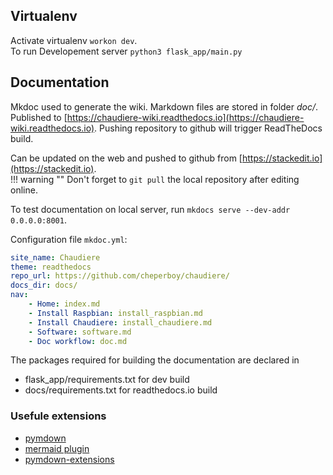 ## Virtualenv

Activate virtualenv `workon dev`.  
To run Developement server `python3 flask_app/main.py`

## Documentation

Mkdoc used to generate the wiki. Markdown files are stored in folder *doc/*.  Published to [https://chaudiere-wiki.readthedocs.io](https://chaudiere-wiki.readthedocs.io). Pushing repository to github will trigger ReadTheDocs build.


Can be updated on the web and pushed to github from [https://stackedit.io](https://stackedit.io).  
!!! warning ""
    Don't forget to `git pull` the local repository after editing online.


To test documentation on local server, run `mkdocs serve --dev-addr 0.0.0.0:8001`.  

Configuration file `mkdoc.yml`:
``` yaml
site_name: Chaudiere
theme: readthedocs
repo_url: https://github.com/cheperboy/chaudiere/
docs_dir: docs/ 
nav:
    - Home: index.md
    - Install Raspbian: install_raspbian.md
    - Install Chaudiere: install_chaudiere.md
    - Software: software.md
    - Doc workflow: doc.md
```
The packages required for building the documentation are declared in  

- flask_app/requirements.txt for dev build
- docs/requirements.txt for readthedocs.io build

### Usefule extensions

- [pymdown](https://squidfunk.github.io/mkdocs-material/extensions/pymdown/)
- [mermaid plugin](https://github.com/pugong/mkdocs-mermaid-plugin)
- [pymdown-extensions](https://facelessuser.github.io/pymdown-extensions/extensions/arithmatex/)

